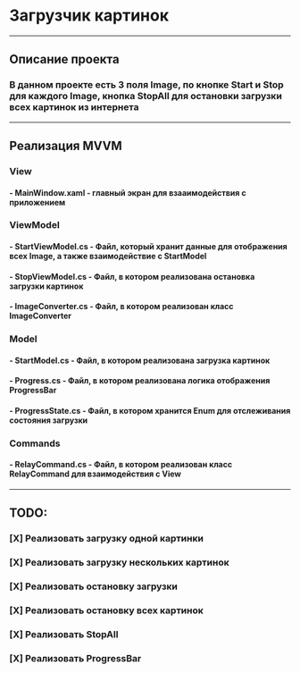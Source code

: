 ﻿# Загрузчик картинок 

---
## Описание проекта
### В данном проекте есть 3 поля Image, по кнопке Start и Stop для каждого Image, кнопка StopAll для остановки загрузки всех картинок из интернета

---
## Реализация MVVM

### View

####  -  MainWindow.xaml - главный экран для взааимодействия с приложением

### ViewModel

#### - StartViewModel.cs - Файл, который хранит данные для отображения всех Image, а также взаимодействие с StartModel

#### - StopViewModel.cs - Файл, в котором реализована остановка загрузки картинок

#### - ImageConverter.cs - Файл, в котором реализован класс ImageConverter


### Model

#### - StartModel.cs - Файл, в котором реализована загрузка картинок

#### - Progress.cs - Файл, в котором реализована логика отображения ProgressBar

#### - ProgressState.cs - Файл, в котором хранится Enum для отслеживания состояния загрузки

### Commands

#### - RelayCommand.cs - Файл, в котором реализован класс RelayCommand для взаимодействия с View

--- 

## TODO:
### [X] Реализовать загрузку одной картинки

### [X] Реализовать загрузку нескольких картинок

### [X] Реализовать остановку загрузки   
 
### [X] Реализовать остановку всех картинок

### [X] Реализовать StopAll

### [X] Реализовать ProgressBar